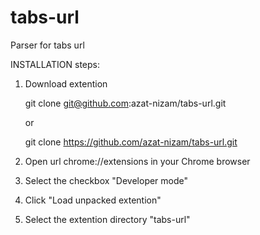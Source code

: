 # tabs-url
Parser for tabs url

INSTALLATION steps:
1. Download extention

    git clone git@github.com:azat-nizam/tabs-url.git

    or

    git clone https://github.com/azat-nizam/tabs-url.git

2. Open url chrome://extensions in your Chrome browser
3. Select the checkbox "Developer mode"
4. Click "Load unpacked extention"
5. Select the extention directory "tabs-url"
